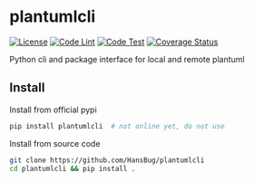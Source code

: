 # plantumlcli

[![License](https://img.shields.io/badge/License-Apache%202.0-blue.svg)](https://opensource.org/licenses/Apache-2.0)
[![Code Lint](https://github.com/HansBug/plantumlcli/workflows/Code%20Lint/badge.svg)](https://github.com/HansBug/plantumlcli/actions?query=workflow%3A%22Code+Lint%22)
[![Code Test](https://github.com/HansBug/plantumlcli/workflows/Code%20Test/badge.svg)](https://github.com/HansBug/plantumlcli/actions?query=workflow%3A%22Code+Test%22)
[![Coverage Status](https://coveralls.io/repos/github/HansBug/plantumlcli/badge.svg?branch=main)](https://coveralls.io/github/HansBug/plantumlcli?branch=main)

Python cli and package interface for local and remote plantuml

## Install

Install from official pypi

```bash
pip install plantumlcli  # not online yet, do not use
```

Install from source code

```bash
git clone https://github.com/HansBug/plantumlcli
cd plantumlcli && pip install .
```

